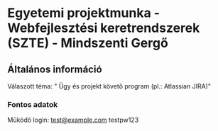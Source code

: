# **Egyetemi projektmunka - Webfejlesztési keretrendszerek (SZTE) - Mindszenti Gergő**
## **Általános információ**
Válaszott téma: " 	Ügy és projekt követő program (pl.: Atlassian JIRA)"
### **Fontos adatok**
Működő login: test@example.com testpw123